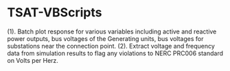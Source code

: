 # TSAT-VBScripts
(1). Batch plot response for various variables including active and reactive power outputs, bus voltages of the Generating units, bus voltages for substations near the connection point. (2). Extract voltage and frequency data from simulation results to flag any violations to NERC PRC006 standard on Volts per Herz.
